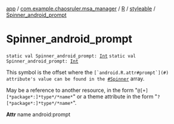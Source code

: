 [app](../../../index.md) / [com.example.chaosruler.msa_manager](../../index.md) / [R](../index.md) / [styleable](index.md) / [Spinner_android_prompt](.)

# Spinner_android_prompt

`static val Spinner_android_prompt: `[`Int`](https://kotlinlang.org/api/latest/jvm/stdlib/kotlin/-int/index.html)
`static val Spinner_android_prompt: `[`Int`](https://kotlinlang.org/api/latest/jvm/stdlib/kotlin/-int/index.html)

This symbol is the offset where the ``[`android.R.attr#prompt`](#) attribute's value can be found in the ``[`#Spinner`](-spinner.md) array.

May be a reference to another resource, in the form "`@[+][*package*:]*type*/*name*`" or a theme attribute in the form "`?[*package*:]*type*/*name*`".

**Attr**
name android:prompt


